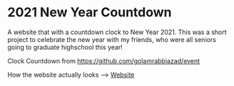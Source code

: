 # 2021 New Year Countdown

A website that with a countdown clock to New Year 2021.
This was a short project to celebrate the new year with my friends, who were all seniors going to graduate highschool this year!

Clock Countdown from https://github.com/golamrabbiazad/event

How the website actually looks --> [Website](https://griffintarzan.github.io/event)

